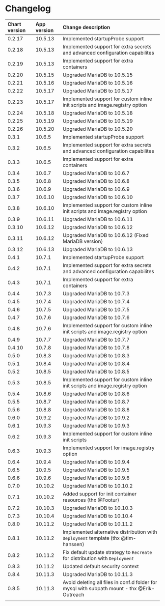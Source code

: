 # Changelog

| Chart version | App version | Change description |
| :------------ | :---------- | :----------------- |
| 0.2.17 | 10.5.13 | Implemented startupProbe support |
| 0.2.18 | 10.5.13 | Implemented support for extra secrets and advanced configuration capabilites |
| 0.2.19 | 10.5.13 | Implemented support for extra containers |
| 0.2.20 | 10.5.15 | Upgraded MariaDB to 10.5.15 |
| 0.2.21 | 10.5.16 | Upgraded MariaDB to 10.5.16 |
| 0.2.22 | 10.5.17 | Upgraded MariaDB to 10.5.17 |
| 0.2.23 | 10.5.17 | Implemented support for custom inline init scripts and image.registry option |
| 0.2.24 | 10.5.18 | Upgraded MariaDB to 10.5.18 |
| 0.2.25 | 10.5.19 | Upgraded MariaDB to 10.5.19 |
| 0.2.26 | 10.5.20 | Upgraded MariaDB to 10.5.20 |
| 0.3.1 | 10.6.5 | Implemented startupProbe support |
| 0.3.2 | 10.6.5 | Implemented support for extra secrets and advanced configuration capabilites |
| 0.3.3 | 10.6.5 | Implemented support for extra containers |
| 0.3.4 | 10.6.7 | Upgraded MariaDB to 10.6.7 |
| 0.3.5 | 10.6.8 | Upgraded MariaDB to 10.6.8 |
| 0.3.6 | 10.6.9 | Upgraded MariaDB to 10.6.9 |
| 0.3.7 | 10.6.10 | Upgraded MariaDB to 10.6.10 |
| 0.3.8 | 10.6.10 | Implemented support for custom inline init scripts and image.registry option |
| 0.3.9 | 10.6.11 | Upgraded MariaDB to 10.6.11 |
| 0.3.10 | 10.6.12 | Upgraded MariaDB to 10.6.12 |
| 0.3.11 | 10.6.12 | Upgraded MariaDB to 10.6.12 (Fixed MariaDB version) |
| 0.3.12 | 10.6.13 | Upgraded MariaDB to 10.6.13 |
| 0.4.1 | 10.7.1 | Implemented startupProbe support |
| 0.4.2 | 10.7.1 | Implemented support for extra secrets and advanced configuration capabilites |
| 0.4.3 | 10.7.1 | Implemented support for extra containers |
| 0.4.4 | 10.7.3 | Upgraded MariaDB to 10.7.3 |
| 0.4.5 | 10.7.4 | Upgraded MariaDB to 10.7.4 |
| 0.4.6 | 10.7.5 | Upgraded MariaDB to 10.7.5 |
| 0.4.7 | 10.7.6 | Upgraded MariaDB to 10.7.6 |
| 0.4.8 | 10.7.6 | Implemented support for custom inline init scripts and image.registry option |
| 0.4.9 | 10.7.7 | Upgraded MariaDB to 10.7.7 |
| 0.4.10 | 10.7.8 | Upgraded MariaDB to 10.7.8 |
| 0.5.0 | 10.8.3 | Upgraded MariaDB to 10.8.3 |
| 0.5.1 | 10.8.4 | Upgraded MariaDB to 10.8.4 |
| 0.5.2 | 10.8.5 | Upgraded MariaDB to 10.8.5 |
| 0.5.3 | 10.8.5 | Implemented support for custom inline init scripts and image.registry option |
| 0.5.4 | 10.8.6 | Upgraded MariaDB to 10.8.6 |
| 0.5.5 | 10.8.7 | Upgraded MariaDB to 10.8.7 |
| 0.5.6 | 10.8.8 | Upgraded MariaDB to 10.8.8 |
| 0.6.0 | 10.9.2 | Upgraded MariaDB to 10.9.2 |
| 0.6.1 | 10.9.3 | Upgraded MariaDB to 10.9.3 |
| 0.6.2 | 10.9.3 | Implemented support for custom inline init scripts |
| 0.6.3 | 10.9.3 | Implemented support for image.registry option |
| 0.6.4 | 10.9.4 | Upgraded MariaDB to 10.9.4 |
| 0.6.5 | 10.9.5 | Upgraded MariaDB to 10.9.5 |
| 0.6.6 | 10.9.6 | Upgraded MariaDB to 10.9.6 |
| 0.7.0 | 10.10.2 | Upgraded MariaDB to 10.10.2 |
| 0.7.1 | 10.10.2 | Added support for init container resources (thx @Footur) |
| 0.7.2 | 10.10.3 | Upgraded MariaDB to 10.10.3 |
| 0.7.3 | 10.10.4 | Upgraded MariaDB to 10.10.4 |
| 0.8.0 | 10.11.2 | Upgraded MariaDB to 10.11.2 |
| 0.8.1 | 10.11.2 | Implemented alternative distribution with `Deployment` template (thx @tim-hanssen) |
| 0.8.2 | 10.11.2 | Fix default update strategy to `Recreate` for distribution with `Deployment` |
| 0.8.3 | 10.11.2 | Updated default security context |
| 0.8.4 | 10.11.3 | Upgraded MariaDB to 10.11.3 |
| 0.8.5 | 10.11.3 | Avoid deleting all files in conf.d folder for mysql with subpath mount - thx @Erik-Outreach |
| | | |
